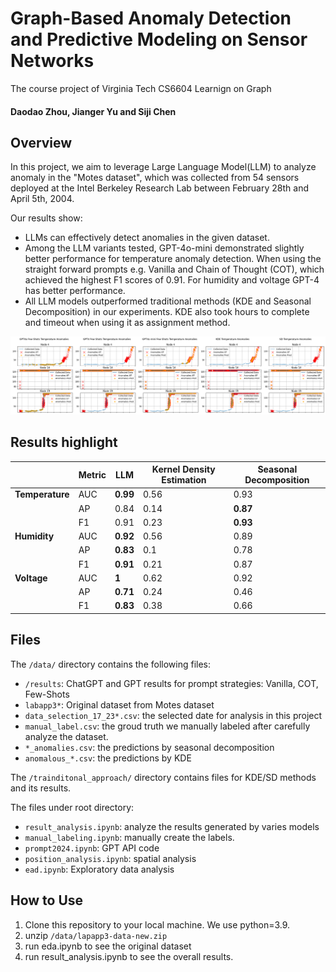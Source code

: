 # Graph-Based Anomaly Detection and Predictive Modeling on Sensor Networks
The course project of Virginia Tech CS6604 Learnign on Graph
#### Daodao Zhou, Jianger Yu and Siji Chen

## Overview
In this project, we aim to leverage Large Language Model(LLM) to analyze anomaly in the "Motes dataset", which was collected from 54 sensors deployed at the Intel Berkeley Research Lab between February 28th and April 5th, 2004.

Our results show: 
- LLMs can effectively detect anomalies in the given dataset.
- Among the LLM variants tested, GPT-4o-mini demonstrated slightly better performance for temperature anomaly detection. When using the straight forward prompts e.g. Vanilla and Chain of Thought (COT), which achieved the highest F1 scores of 0.91. For humidity and voltage GPT-4 has better performance.
- All LLM models outperformed traditional methods (KDE and Seasonal Decomposition) in our experiments. KDE also took hours to complete and timeout when using it as assignment method.

![Temperature Anomalies Detected by GPT models and Traditional Models for Nodes 4, 16 and 19 ](/image/case_study_temp.png)

## Results highlight

|| **Metric**  | **LLM**     | **Kernel Density Estimation**     | **Seasonal Decomposition**      |
|-------------|-------------|-------------|-------------|-------------|
| **Temperature** | AUC   | **0.99**    | 0.56        | 0.93       |
|               | AP    | 0.84        | 0.14        | **0.87**   |
|               | F1    | 0.91        | 0.23        | **0.93**   |
| **Humidity**    | AUC   | **0.92**    | 0.56        | 0.89       |
|               | AP    | **0.83**    | 0.1         | 0.78       |
|               | F1    | **0.91**    | 0.21        | 0.87       |
| **Voltage**     | AUC   | **1**       | 0.62        | 0.92       |
|               | AP    | **0.71**    | 0.24        | 0.46       |
|               | F1    | **0.83**    | 0.38        | 0.66       |
## Files
The `/data/` directory contains the following files:
- `/results`: ChatGPT and GPT results for prompt strategies: Vanilla, COT, Few-Shots
- `labapp3*`: Original dataset from Motes dataset
- `data_selection_17_23*.csv`: the selected date for analysis in this project
- `manual_label.csv`: the groud truth we manually labeled after carefully analyze the dataset.
- `*_anomalies.csv`: the predictions by seasonal decomposition
- `anomalous_*.csv`: the predictions by KDE 

The `/trainditonal_approach/` directory contains files for KDE/SD methods and its results.

The files under root directory:
- `result_analysis.ipynb`: analyze the results generated by varies models
- `manual_labeling.ipynb`: manually create the labels.
- `prompt2024.ipynb`: GPT API code
- `position_analysis.ipynb`: spatial analysis
- `ead.ipynb`: Exploratory data analysis

## How to Use
1. Clone this repository to your local machine. We use python=3.9.
2. unzip `/data/lapapp3-data-new.zip`
3. run eda.ipynb to see the original dataset
4. run result_analysis.ipynb to see the overall results.




